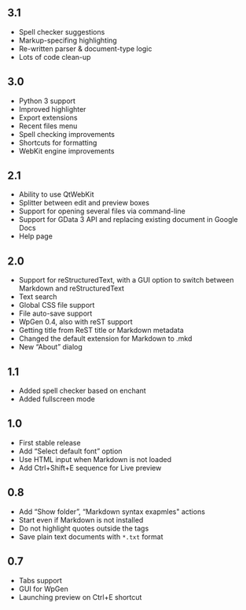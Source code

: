## 3.1

* Spell checker suggestions
* Markup-specifing highlighting
* Re-written parser & document-type logic
* Lots of code clean-up

## 3.0

* Python 3 support
* Improved highlighter
* Export extensions
* Recent files menu
* Spell checking improvements
* Shortcuts for formatting
* WebKit engine improvements

## 2.1

* Ability to use QtWebKit
* Splitter between edit and preview boxes
* Support for opening several files via command-line
* Support for GData 3 API and replacing existing document in Google Docs
* Help page

## 2.0

* Support for reStructuredText, with a GUI option to switch between
  Markdown and reStructuredText
* Text search
* Global CSS file support
* File auto-save support
* WpGen 0.4, also with reST support
* Getting title from ReST title or Markdown metadata
* Changed the default extension for Markdown to .mkd
* New “About” dialog

## 1.1

* Added spell checker based on enchant
* Added fullscreen mode

## 1.0

* First stable release
* Add “Select default font” option
* Use HTML input when Markdown is not loaded
* Add Ctrl+Shift+E sequence for Live preview

## 0.8

* Add “Show folder”, “Markdown syntax exapmles" actions
* Start even if Markdown is not installed
* Do not highlight quotes outside the tags
* Save plain text documents with `*.txt` format

## 0.7

* Tabs support
* GUI for WpGen
* Launching preview on Ctrl+E shortcut

